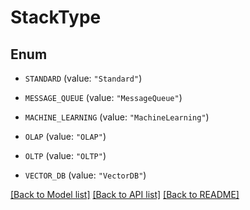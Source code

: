 # StackType

## Enum


* `STANDARD` (value: `"Standard"`)

* `MESSAGE_QUEUE` (value: `"MessageQueue"`)

* `MACHINE_LEARNING` (value: `"MachineLearning"`)

* `OLAP` (value: `"OLAP"`)

* `OLTP` (value: `"OLTP"`)

* `VECTOR_DB` (value: `"VectorDB"`)


[[Back to Model list]](../README.md#documentation-for-models) [[Back to API list]](../README.md#documentation-for-api-endpoints) [[Back to README]](../README.md)


